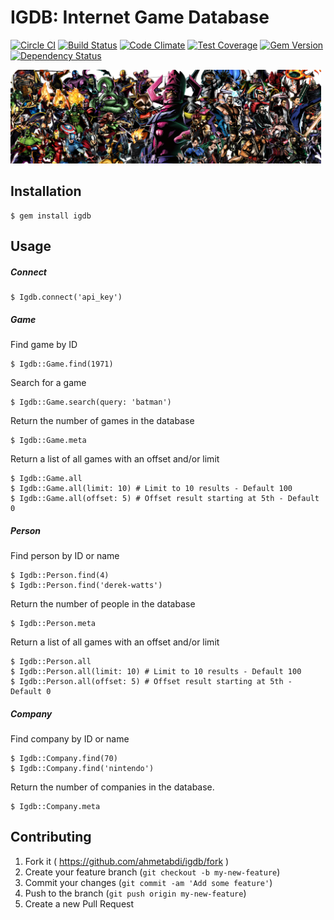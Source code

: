 # IGDB: Internet Game Database
[![Circle CI](https://circleci.com/gh/ahmetabdi/igdb.svg?style=svg)](https://circleci.com/gh/ahmetabdi/igdb)
[![Build Status](https://travis-ci.org/ahmetabdi/igdb.svg)](https://travis-ci.org/ahmetabdi/igdb)
[![Code Climate](https://codeclimate.com/github/ahmetabdi/igdb/badges/gpa.svg)](https://codeclimate.com/github/ahmetabdi/igdb)
[![Test Coverage](https://codeclimate.com/github/ahmetabdi/igdb/badges/coverage.svg)](https://codeclimate.com/github/ahmetabdi/igdb/coverage)
[![Gem Version](https://badge.fury.io/rb/igdb.svg)](http://badge.fury.io/rb/igdb)
[![Dependency Status](https://gemnasium.com/ahmetabdi/igdb.svg)](https://gemnasium.com/ahmetabdi/igdb)

<img src="banner.png" height="150">

## Installation
    $ gem install igdb

## Usage

##### Connect

    $ Igdb.connect('api_key')

##### Game
  Find game by ID

    $ Igdb::Game.find(1971)

  Search for a game

    $ Igdb::Game.search(query: 'batman')

  Return the number of games in the database

    $ Igdb::Game.meta

  Return a list of all games with an offset and/or limit

    $ Igdb::Game.all
    $ Igdb::Game.all(limit: 10) # Limit to 10 results - Default 100
    $ Igdb::Game.all(offset: 5) # Offset result starting at 5th - Default 0

##### Person
  Find person by ID or name

    $ Igdb::Person.find(4)
    $ Igdb::Person.find('derek-watts')

  Return the number of people in the database

    $ Igdb::Person.meta

  Return a list of all games with an offset and/or limit

    $ Igdb::Person.all
    $ Igdb::Person.all(limit: 10) # Limit to 10 results - Default 100
    $ Igdb::Person.all(offset: 5) # Offset result starting at 5th - Default 0

##### Company
  Find company by ID or name

    $ Igdb::Company.find(70)
    $ Igdb::Company.find('nintendo')

  Return the number of companies in the database.

    $ Igdb::Company.meta

## Contributing

1. Fork it ( https://github.com/ahmetabdi/igdb/fork )
2. Create your feature branch (`git checkout -b my-new-feature`)
3. Commit your changes (`git commit -am 'Add some feature'`)
4. Push to the branch (`git push origin my-new-feature`)
5. Create a new Pull Request
